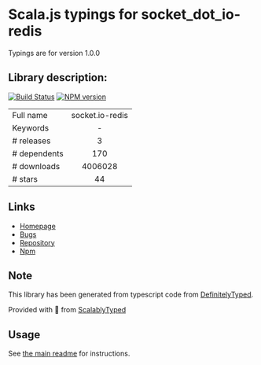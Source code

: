 
# Scala.js typings for socket_dot_io-redis

Typings are for version 1.0.0

## Library description:
[![Build Status](https://travis-ci.org/socketio/socket.io-redis.svg?branch=master)](https://travis-ci.org/socketio/socket.io-redis) [![NPM version](https://badge.fury.io/js/socket.io-redis.svg)](http://badge.fury.io/js/socket.io-redis)

|                    |                 |
| ------------------ | :-------------: |
| Full name          | socket.io-redis |
| Keywords           | - |
| # releases         | 3 |
| # dependents       | 170 |
| # downloads        | 4006028 |
| # stars            | 44 |

## Links
- [Homepage](https://github.com/socketio/socket.io-redis#readme)
- [Bugs](https://github.com/socketio/socket.io-redis/issues)
- [Repository](https://github.com/socketio/socket.io-redis)
- [Npm](https://www.npmjs.com/package/socket.io-redis)
    


## Note
This library has been generated from typescript code from [DefinitelyTyped](https://definitelytyped.org).

Provided with :purple_heart: from [ScalablyTyped](https://github.com/oyvindberg/ScalablyTyped)

## Usage
See [the main readme](../../readme.md) for instructions.



